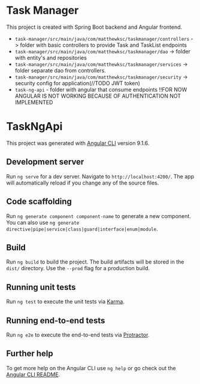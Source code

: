 # Task Manager
This project is created with Spring Boot backend and 
Angular frontend.

* `task-manager/src/main/java/com/matthewksc/taskmanager/controllers` -> folder with
basic controllers to provide Task and TaskList endpoints
* `task-manager/src/main/java/com/matthewksc/taskmanager/dao` ->
folder with entity's and repositories
* `task-manager/src/main/java/com/matthewksc/taskmanager/services` ->
folder separate dao from controllers.
* `task-manager/src/main/java/com/matthewksc/taskmanager/security` -> security 
config for application(//TODO JWT token)
* `task-ng-api` - folder with angular that consume endpoints !!FOR NOW ANGULAR IS NOT WORKING
BECAUSE OF AUTHENTICATION NOT IMPLEMENTED 

# TaskNgApi

This project was generated with [Angular CLI](https://github.com/angular/angular-cli) version 9.1.6.

## Development server

Run `ng serve` for a dev server. Navigate to `http://localhost:4200/`. The app will automatically reload if you change any of the source files.

## Code scaffolding

Run `ng generate component component-name` to generate a new component. You can also use `ng generate directive|pipe|service|class|guard|interface|enum|module`.

## Build

Run `ng build` to build the project. The build artifacts will be stored in the `dist/` directory. Use the `--prod` flag for a production build.

## Running unit tests

Run `ng test` to execute the unit tests via [Karma](https://karma-runner.github.io).

## Running end-to-end tests

Run `ng e2e` to execute the end-to-end tests via [Protractor](http://www.protractortest.org/).

## Further help

To get more help on the Angular CLI use `ng help` or go check out the [Angular CLI README](https://github.com/angular/angular-cli/blob/master/README.md).
